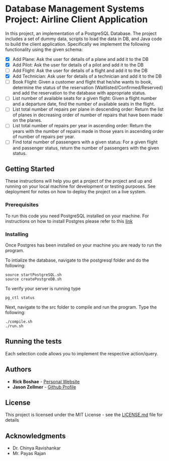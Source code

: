 # Database Management Systems Project: Airline Client Application

In this project, an implementation of a PostgreSQL Database. The project includes a set of dummy data, scripts to load the data in DB, and Java code to build the client application.
Specifically we implement the following functionality using the given schema:
- [x] Add Plane: Ask the user for details of a plane and add it to the DB
- [x] Add Pilot: Ask the user for details of a pilot and add it to the DB
- [ ] Add Flight: Ask the user for details of a flight and add it to the DB
- [x] Add Technician: Ask user for details of a technician and add it to the DB
- [ ] Book Flight: Given a customer and flight that he/she wants to book, determine the status of the reservation (Waitlisted/Confirmed/Reserved) and add the reservation to the database with appropriate status.
- [ ] List number of available seats for a given flight: Given a flight number and a departure date, find the number of available seats in the flight.
- [ ] List total number of repairs per plane in descending order: Return the list of planes in decreasing order of number of repairs that have been made on the planes.
- [ ] List total number of repairs per year in ascending order:  Return the years with the number of repairs made in those years in ascending order of number of repairs per year.
- [ ] Find total number of passengers with a given status:  For a given flight and passenger status, return the number of passengers with the given status.

## Getting Started

These instructions will help you get a project of the project and up and running on your local machine for development or testing purposes. See deployment for notes on how to deploy the project on a live system.

### Prerequisites

To run this code you need PostgreSQL installed on your machine. For instructions on how to install Postgres please refer to this [link](https://www.postgresql.org/docs/9.3/static/tutorial-install.html)

### Installing

Once Postgres has been installed on your machine you are ready to run the program.

To intialize the database, navigate to the postgresql folder and do the following:
```
source startPostgreSQL.sh
source createPostgreDB.sh
```
To verify your server is running type
```
pg_ctl status
```

Next, navigate to the src folder to compile and run the program. Type the following:
```
./compile.sh
./run.sh
```

## Running the tests

Each selection code allows you to implement the respective action/query.

## Authors

* **Rick Boshae** - [Personal Website](https://rboshae.github.io/)
* **Jason Zellmer** - [Github Profile](https://github.com/jzell001)

## License

This project is licensed under the MIT License - see the [LICENSE.md](LICENSE.md) file for details

## Acknowledgments

* Dr. Chinya Ravishankar
* Mr. Payas Rajan
